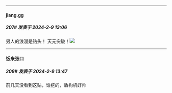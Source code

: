 
*****

####  jiang.gg  
##### 207#       发表于 2024-2-9 13:06

男人的浪漫是钻头！ 天元突破！<img src="https://static.saraba1st.com/image/smiley/face2017/077.png" referrerpolicy="no-referrer">


*****

####  饭来张口  
##### 208#       发表于 2024-2-9 13:47

前几天没看到这贴，谁挖的，盾构机好帅

